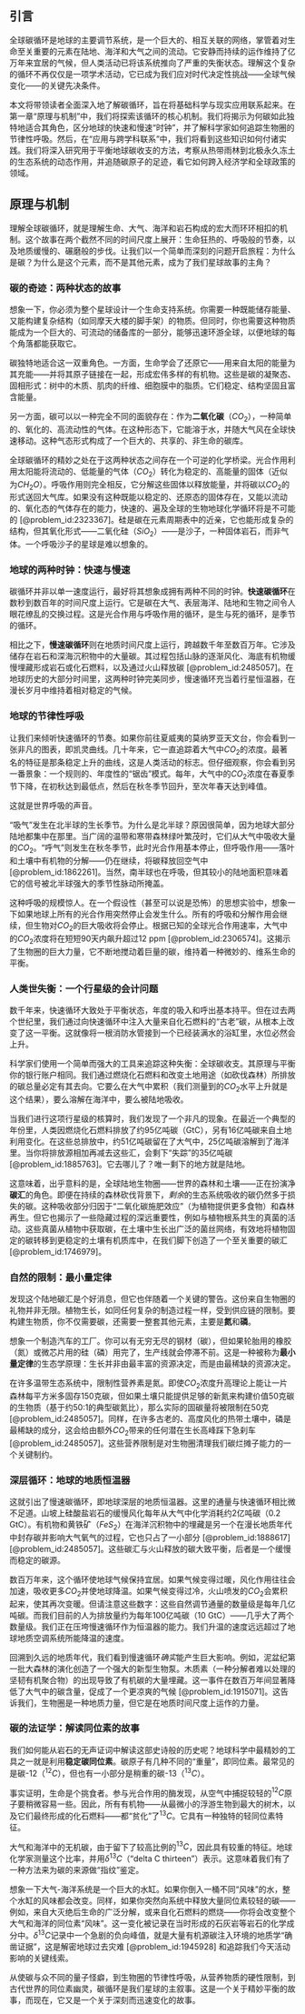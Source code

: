 ## 引言
全球碳循环是地球的主要调节系统，是一个巨大的、相互关联的网络，掌管着对生命至关重要的元素在陆地、海洋和大气之间的流动。它安静而持续的运作维持了亿万年来宜居的气候，但人类活动已将该系统推向了严重的失衡状态。理解这个复杂的循环不再仅仅是一项学术活动，它已成为我们应对时代决定性挑战——全球气候变化——的关键先决条件。

本文将带领读者全面深入地了解碳循环，旨在将基础科学与现实应用联系起来。在第一章“原理与机制”中，我们将探索该循环的核心机制。我们将揭示为何碳如此独特地适合其角色，区分地球的快速和慢速“时钟”，并了解科学家如何追踪生物圈的节律性呼吸。然后，在“应用与跨学科联系”中，我们将看到这些知识如何付诸实践。我们将深入研究用于平衡地球碳收支的方法，考察从热带雨林到北极永久冻土的生态系统的动态作用，并追随碳原子的足迹，看它如何跨入经济学和全球政策的领域。

## 原理与机制

理解全球碳循环，就是理解生命、大气、海洋和岩石构成的宏大而环环相扣的机制。这个故事在两个截然不同的时间尺度上展开：生命狂热的、呼吸般的节奏，以及地质缓慢的、碾磨般的步伐。让我们以一个简单而深刻的问题开启旅程：为什么是碳？为什么是这个元素，而不是其他元素，成为了我们星球故事的主角？

### 碳的奇迹：两种状态的故事

想象一下，你必须为整个星球设计一个生命支持系统。你需要一种既能储存能量、又能构建复杂结构（如同摩天大楼的脚手架）的物质。但同时，你也需要这种物质能成为一个巨大的、可流动的储备库的一部分，能够迅速环游全球，以便地球的每个角落都能获取它。

碳独特地适合这一双重角色。一方面，生命学会了还原它——用来自太阳的能量为其充能——并将其原子链接在一起，形成宏伟多样的有机物。这些是碳的凝聚态、固相形式：树中的木质、肌肉的纤维、细胞膜中的脂质。它们稳定、结构坚固且富含能量。

另一方面，碳可以以一种完全不同的面貌存在：作为**二氧化碳**（$CO_2$），一种简单的、氧化的、高流动性的气体。在这种形态下，它能溶于水，并随大气风在全球快速移动。这种气态形式构成了一个巨大的、共享的、非生命的碳库。

全球碳循环的精妙之处在于这两种状态之间存在一个可逆的化学桥梁。光合作用利用太阳能将流动的、低能量的气体（$CO_2$）转化为稳定的、高能量的固体（近似为$CH_2O$）。呼吸作用则完全相反，它分解这些固体以释放能量，并将碳以$CO_2$的形式送回大气库。如果没有这种既能以稳定的、还原态的固体存在，又能以流动的、氧化态的气体存在的能力，快速的、遍及全球的生物地球化学循环将是不可能的 [@problem_id:2323367]。硅是碳在元素周期表中的近亲，它也能形成复杂的结构，但其氧化形式——二氧化硅（$SiO_2$）——是沙子，一种固体岩石，而非气体。一个呼吸沙子的星球是难以想象的。

### 地球的两种时钟：快速与慢速

碳循环并非以单一速度运行，最好将其想象成拥有两种不同的时钟。**快速碳循环**在数秒到数百年的时间尺度上运行。它是碳在大气、表层海洋、陆地和生物之间令人眼花缭乱的交换过程。这是光合作用与呼吸作用的循环，是生与死的循环，是季节的循环。

相比之下，**慢速碳循环**则在地质时间尺度上运行，跨越数千年至数百万年。它涉及储存在岩石和深海沉积物中的大量碳。其过程包括山脉的逐渐风化、海底有机物缓慢埋藏形成岩石或化石燃料，以及通过火山释放碳 [@problem_id:2485057]。在地球历史的大部分时间里，这两种时钟完美同步，慢速循环充当着行星恒温器，在漫长岁月中维持着相对稳定的气候。

### 地球的节律性呼吸

让我们来倾听快速循环的节奏。如果你前往夏威夷的莫纳罗亚天文台，你会看到一张非凡的图表，即凯灵曲线。几十年来，它一直追踪着大气中$CO_2$的浓度。最著名的特征是那条稳定上升的曲线，这是人类活动的标志。但仔细观察，你会看到另一番景象：一个规则的、年度性的“锯齿”模式。每年，大气中的$CO_2$浓度在春夏季节下降，在初秋达到最低点，然后在秋冬季节回升，至次年春天达到峰值。

这就是世界呼吸的声音。

“吸气”发生在北半球的生长季节。为什么是北半球？原因很简单，因为地球大部分陆地都集中在那里。当广阔的温带和寒带森林绿叶繁茂时，它们从大气中吸收大量的$CO_2$。“呼气”则发生在秋冬季节，此时光合作用基本停止，但呼吸作用——落叶和土壤中有机物的分解——仍在继续，将碳释放回空气中 [@problem_id:1862261]。当然，南半球也在呼吸，但其较小的陆地面积意味着它的信号被北半球强大的季节性脉动所掩盖。

这种呼吸的规模惊人。在一个假设性（甚至可以说是恐怖）的思想实验中，想象一下如果地球上所有的光合作用突然停止会发生什么。所有的呼吸和分解作用会继续，但生物对$CO_2$的巨大吸收将会停止。根据已知的全球光合作用速率，大气中的$CO_2$浓度将在短短90天内飙升超过12 ppm [@problem_id:2306574]。这揭示了生物圈的巨大力量，它不断地搅动着巨量的碳，维持着一种微妙的、维系生命的平衡。

### 人类世失衡：一个行星级的会计问题

数千年来，快速循环大致处于平衡状态，年度的吸入和呼出基本持平。但在过去两个世纪里，我们通过向快速循环中注入大量来自化石燃料的“古老”碳，从根本上改变了这一平衡。这就像将一根消防水管接到一个已经装满水的浴缸里，水位必然会上升。

科学家们使用一个简单而强大的工具来追踪这种失衡：全球碳收支。其原理与平衡你的银行账户相同。我们通过燃烧化石燃料和改变土地用途（如砍伐森林）所排放的碳总量必定有其去向。它要么在大气中累积（我们测量到的$CO_2$水平上升就是这个结果），要么溶解在海洋中，要么被陆地吸收。

当我们进行这项行星级的核算时，我们发现了一个非凡的现象。在最近一个典型的年份里，人类因燃烧化石燃料排放了约95亿吨碳（GtC），另有16亿吨碳来自土地利用变化。在这些总排放中，约51亿吨碳留在了大气中，25亿吨碳溶解到了海洋里。当你将排放源相加再减去这些汇，会剩下“失踪”的35亿吨碳 [@problem_id:1885763]。它去哪儿了？唯一剩下的地方就是陆地。

这意味着，出乎意料的是，全球陆地生物圈——世界的森林和土壤——正在扮演净**碳汇**的角色。即便在持续的森林砍伐背景下，*剩余*的生态系统吸收的碳仍然多于损失的碳。这种吸收部分归因于“二氧化碳施肥效应”（为植物提供更多食物）和森林再生。但它也揭示了一些隐藏过程的深远重要性，例如与植物根系共生的真菌的活动。这些真菌从植物中获取碳，在土壤中生长出广泛的菌丝网络，有效地将植物固定的碳转移到更稳定的土壤有机质库中，在我们脚下创造了一个至关重要的碳汇 [@problem_id:1746979]。

### 自然的限制：最小量定律

发现这个陆地碳汇是个好消息，但它也伴随着一个关键的警告。这份来自生物圈的礼物并非无限。植物生长，如同任何复杂的制造过程一样，受到供应链的限制。要构建生物质，你不仅需要碳，还需要一整套其他元素，主要是**氮**和**磷**。

想象一个制造汽车的工厂。你可以有无穷无尽的钢材（碳），但如果轮胎用的橡胶（氮）或微芯片用的硅（磷）用完了，生产线就会停滞不前。这是一种被称为**最小量定律**的生态学原理：生长并非由最丰富的资源决定，而是由最稀缺的资源决定。

在许多温带生态系统中，限制性营养素是氮。即使$CO_2$浓度升高理论上能让一片森林每平方米多固存150克碳，但如果土壤只能提供足够的新氮来构建价值50克碳的生物质（基于约50:1的典型碳氮比），那么实际的固碳量将被限制在50克 [@problem_id:2485057]。同样，在许多古老的、高度风化的热带土壤中，磷是最稀缺的成分，这会给由额外$CO_2$带来的任何潜在生长高峰踩下急刹车 [@problem_id:2485057]。这些营养限制是对生物圈清理我们碳烂摊子能力的一个关键制约。

### 深层循环：地球的地质恒温器

这就引出了慢速碳循环，即地球深层的地质恒温器。这里的通量与快速循环相比微不足道。山坡上硅酸盐岩石的缓慢风化每年从大气中化学消耗约2亿吨碳（0.2 GtC）。有机物和黄铁矿（$FeS_2$）在海洋沉积物中的埋藏是另一个在漫长地质年代中封存碳并影响大气氧气的过程，它也只占了一小部分 [@problem_id:1888617] [@problem_id:2485057]。这些碳汇与火山释放的碳大致平衡，后者是一个缓慢而稳定的碳源。

数百万年来，这个循环使地球气候保持宜居。如果气候变得过暖，风化作用往往会加速，吸收更多$CO_2$并使地球降温。如果气候变得过冷，火山喷发的$CO_2$会累积起来，使其再次变暖。但请注意这些数字：这些自然调节通量的数量级是每年几亿吨碳。而我们目前的人为排放量约为每年100亿吨碳（10 GtC）——几乎大了两个数量级。我们正在压垮慢速循环作为恒温器的能力。我们升温的速度远远超过了地球地质空调系统所能降温的速度。

回溯到久远的地质年代，我们看到慢速循环*确实*能产生巨大影响。例如，泥盆纪第一批大森林的演化创造了一个强大的新型生物泵。木质素（一种分解者难以处理的坚韧有机聚合物）的出现导致了有机碳的大量埋藏。这一事件在数百万年间显著降低了大气中的碳含量，促成了一个更凉爽的气候 [@problem_id:1915071]。这告诉我们，生物圈是一种地质力量，但它是在地质时间尺度上运作的力量。

### 碳的法证学：解读同位素的故事

我们如何能从岩石的无声证词中解读这部史诗般的历史呢？地球科学中最精妙的工具之一就是利用**稳定碳同位素**。碳原子有几种不同的“重量”，即同位素。最常见的是碳-12（$^{12}C$），但也有一小部分是稍重的碳-13（$^{13}C$）。

事实证明，生命是个挑食者。参与光合作用的酶发现，从空气中捕捉较轻的$^{12}C$原子要稍微容易一些。因此，所有有机物——从最微小的浮游生物到最大的树木，以及它们最终形成的化石燃料——都“贫化”了$^{13}C$。它具有一种独特的轻同位素特征。

大气和海洋中的无机碳，由于留下了较高比例的$^{13}C$，因此具有较重的特征。地球化学家测量这个比率，并用$\delta^{13}C$（“delta C thirteen”）表示。这意味着我们有了一种方法来为碳的来源做“指纹”鉴定。

想象一下大气-海洋系统是一个巨大的水缸。如果你倒入一桶不同“风味”的水，整个水缸的风味都会改变。同样，如果你突然向系统中释放大量同位素较轻的碳——例如，来自大灭绝后生命的广泛分解，或来自化石燃料的燃烧——你将会改变整个大气和海洋的同位素“风味”。这一变化被记录在当时形成的石灰岩等岩石的化学成分中。$\delta^{13}C$记录中一个急剧的负向峰值，就是大量有机源碳注入环境的地质学“确凿证据”，这是解密地球过去灾难 [@problem_id:1945928] 和追踪我们今天活动影响的关键线索。

从使碳与众不同的量子怪癖，到生物圈的节律性呼吸，从营养物质的硬性限制，到古代世界的同位素幽灵，碳循环是我们星球的主叙事。这是一个关于精妙平衡的故事，而现在，它又是一个关于深刻而迅速变化的故事。

